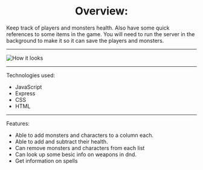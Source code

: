 <h1 align="center">Overview:</h1>

Keep track of players and monsters health.  Also have some quick references to some items in the game.  You will need to run the server in the
background to make it so it can save the players and monsters.

---

![How it looks](https://user-images.githubusercontent.com/87672900/132590763-fd45b38d-a400-47e8-80d9-43c2a911c40f.png)

---

Technologies used:
- JavaScript
- Express
- CSS
- HTML

---

Features:
- Able to add monsters and characters to a column each.
- Able to add and subtract their health.
- Can remove monsters and characters from each list
- Can look up some besic info on weapons in dnd.
- Get information on spells